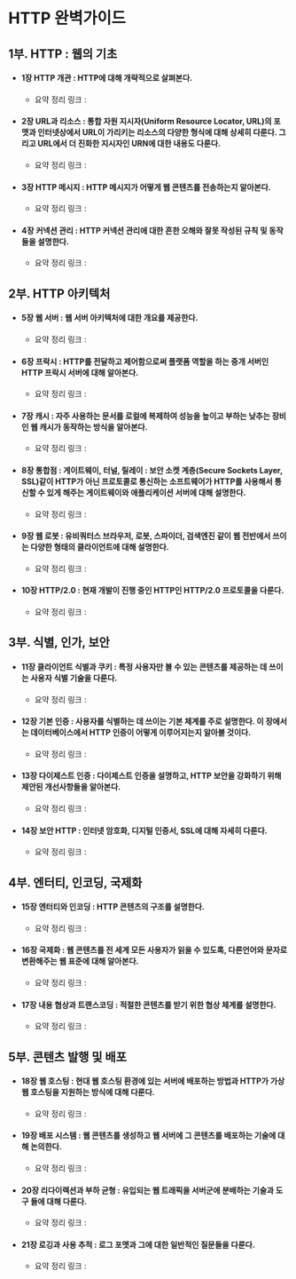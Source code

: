 # HTTP 완벽가이드

## 1부. HTTP : 웹의 기초
- #### 1장 HTTP 개관 : HTTP에 대해 개략적으로 살펴본다.
	- 요약 정리 링크 : 
- #### 2장 URL과 리소스 : 통합 자원 지시자(Uniform Resource Locator, URL)의 포맷과 인터넷상에서 URL이 가리키는 리소스의 다양한 형식에 대해 상세히 다룬다. 그리고 URL에서 더 진화한 지시자인 URN에 대한 내용도 다룬다.
	- 요약 정리 링크 : 
- #### 3장 HTTP 메시지 : HTTP 메시지가 어떻게 웹 콘텐츠를 전송하는지 알아본다.
	- 요약 정리 링크 : 
- #### 4장 커넥션 관리 : HTTP 커넥션 관리에 대한 흔한 오해와 잘못 작성된 규칙 및 동작들을 설명한다.
	- 요약 정리 링크 : 

## 2부. HTTP 아키텍처
- #### 5장 웹 서버 : 웹 서버 아키텍처에 대한 개요를 제공한다.
	- 요약 정리 링크 : 
- #### 6장 프락시 : HTTP를 전달하고 제어함으로써 플랫폼 역할을 하는 중개 서버인 HTTP 프락시 서버에 대해 알아본다.
	- 요약 정리 링크 : 
- #### 7장 캐시 : 자주 사용하는 문서를 로컬에 복제하여 성능을 높이고 부하는 낮추는 장비인 웹 캐시가 동작하는 방식을 알아본다.
	- 요약 정리 링크 : 
- #### 8장 통합점 : 게이트웨이, 터널, 릴레이 : 보안 소켓 계층(Secure Sockets Layer, SSL)같이 HTTP가 아닌 프로토콜로 통신하는 소프트웨어가 HTTP를 사용해서 통신할 수 있게 해주는 게이트웨이와 애플리케이션 서버에 대해 설명한다.
	- 요약 정리 링크 : 
- #### 9장 웹 로봇 : 유비쿼터스 브라우저, 로봇, 스파이더, 검색엔진 같이 웹 전반에서 쓰이는 다양한 형태의 클라이언트에 대해 설명한다.
	- 요약 정리 링크 : 
- #### 10장 HTTP/2.0 : 현재 개발이 진행 중인 HTTP인 HTTP/2.0 프로토콜을 다룬다.
	- 요약 정리 링크 : 

## 3부. 식별, 인가, 보안
- #### 11장 클라이언트 식별과 쿠키 : 특정 사용자만 볼 수 있는 콘텐츠를 제공하는 데 쓰이는 사용자 식별 기술을 다룬다.
	- 요약 정리 링크 : 
- #### 12장 기본 인증 : 사용자를 식별하는 데 쓰이는 기본 체계를 주로 설명한다. 이 장에서는 데이터베이스에서 HTTP 인증이 어떻게 이루어지는지 알아볼 것이다.
	- 요약 정리 링크 : 
- #### 13장 다이제스트 인증 : 다이제스트 인증을 설명하고, HTTP 보안을 강화하기 위해 제안된 개선사항들을 알아본다.
	- 요약 정리 링크 : 
- #### 14장 보안 HTTP : 인터넷 암호화, 디지털 인증서, SSL에 대해 자세히 다룬다.
	- 요약 정리 링크 : 

## 4부. 엔터티, 인코딩, 국제화
- #### 15장 엔터티와 인코딩 : HTTP 콘텐츠의 구조를 설명한다.
	- 요약 정리 링크 : 
- #### 16장 국제화 : 웹 콘텐츠를 전 세계 모든 사용자가 읽을 수 있도록, 다른언어와 문자로 변환해주는 웹 표준에 대해 알아본다.
	- 요약 정리 링크 : 
- #### 17장 내용 협상과 트랜스코딩 : 적절한 콘텐츠를 받기 위한 협상 체계를 설명한다.
	- 요약 정리 링크 : 

## 5부. 콘텐츠 발행 및 배포
- #### 18장 웹 호스팅 : 현대 웹 호스팅 환경에 있는 서버에 배포하는 방법과 HTTP가 가상 웹 호스팅을 지원하는 방식에 대해 다룬다.
	- 요약 정리 링크 : 
- #### 19장 배포 시스템 : 웹 콘텐츠를 생성하고 웹 서버에 그 콘텐츠를 배포하는 기술에 대해 논의한다.
	- 요약 정리 링크 : 
- #### 20장 리다이렉션과 부하 균형 : 유입되는 웹 트래픽을 서버군에 분배하는 기술과 도구 들에 대해 다룬다.
	- 요약 정리 링크 : 
- #### 21장 로깅과 사용 추적 : 로그 포맷과 그에 대한 일반적인 질문들을 다룬다.
	- 요약 정리 링크 : 
